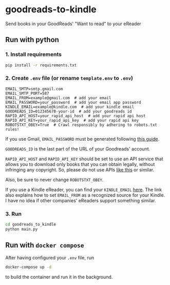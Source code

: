 # goodreads-to-kindle
Send books in your GoodReads' "Want to read" to your eReader

## Run with python

 ### 1. Install requirements
```sh
pip install -r requirements.txt
```

 ### 2. Create `.env` file (or rename `template.env` to `.env`)

```properties
EMAIL_SMTP=smtp.gmail.com
EMAIL_SMTP_PORT=587
EMAIL_FROM=example@gmail.com  # add your email
EMAIL_PASSWORD=your_password  # add your email app password
KINDLE_EMAIL=example@kindle.com  # add your kindle email
GOODREADS_ID=012345678-your-id  # add your goodreads id
RAPID_API_HOST=your_rapid_api_host  # add your rapid api host
RAPID_API_KEY=your_rapid_api_key  # add your rapid api key
ROBOTSTXT_OBEY=True  # Crawl responsibly by adhering to robots.txt rules!
```
If you use Gmail, `EMAIL_PASSWORD` must be generated following [this guide](https://support.google.com/mail/answer/185833).

`GOODREADS_ID` is the last part of the URL of your Goodreads' account.

`RAPID_API_HOST` and `RAPID_API_KEY` should be set to use an API service that allows you to download only books that you can obtain legally, without infringing any copyright. So, please do not use APIs [like this](https://rapidapi.com/tribestick-tribestick-default/api/annas-archive-api) or similar.

Also, be sure to never change `ROBOTSTXT_OBEY`.

If you use a Kindle eReader, you can find your `KINDLE_EMAIL` [here](https://www.amazon.com/sendtokindle/email). The link also explains how to set `EMAIL_FROM` as a recognized source for your Kindle. I have no idea if other companies' eReaders support something similar.

### 3. Run

```sh
cd goodreads_to_kindle
python main.py
```

## Run with `docker compose`

After having configured your `.env` file, run
```sh
docker-compose up -d
```
to build the container and run it in the background.
